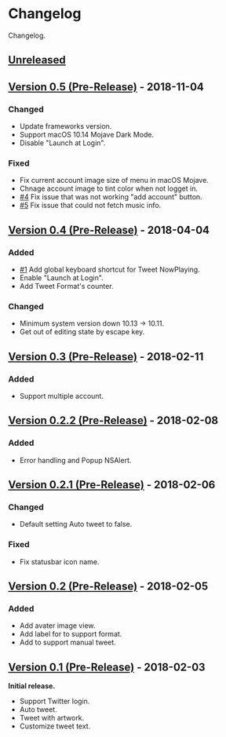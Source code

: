 # Changelog
Changelog.

## [Unreleased]


## [Version 0.5 (Pre-Release)][0.5] - 2018-11-04
### Changed
* Update frameworks version.
* Support macOS 10.14 Mojave Dark Mode.
* Disable "Launch at Login".

### Fixed
* Fix current account image size of menu in macOS Mojave.
* Chnage account image to tint color when not logget in.
* [#4] Fix issue that was not working "add account" button.
* [#5] Fix issue that could not fetch music info.


## [Version 0.4 (Pre-Release)][0.4] - 2018-04-04
### Added
* [#1] Add global keyboard shortcut for Tweet NowPlaying.
* Enable "Launch at Login".
* Add Tweet Format's counter.

### Changed
* Minimum system version down 10.13 -> 10.11.
* Get out of editing state by escape key.


## [Version 0.3 (Pre-Release)][0.3] - 2018-02-11
### Added
* Support multiple account.


## [Version 0.2.2 (Pre-Release)][0.2.2] - 2018-02-08
### Added
* Error handling and Popup NSAlert.


## [Version 0.2.1 (Pre-Release)][0.2.1] - 2018-02-06
### Changed
* Default setting Auto tweet to false.

### Fixed
* Fix statusbar icon name.


## [Version 0.2 (Pre-Release)][0.2] - 2018-02-05
### Added
* Add avater image view.
* Add label for to support format.
* Add to support manual tweet.


## [Version 0.1 (Pre-Release)][0.1] - 2018-02-03
**Initial release.**
* Support Twitter login.
* Auto tweet.
* Tweet with artwork.
* Customize tweet text.

[#5]: https://github.com/kPherox/NowPlayingTweet/issues/5
[#4]: https://github.com/kPherox/NowPlayingTweet/issues/4
[#1]: https://github.com/kPherox/NowPlayingTweet/issues/1

[Unreleased]: https://github.com/kPherox/NowPlayingTweet/compare/0.5...develop
[0.5]: https://github.com/kPherox/NowPlayingTweet/compare/0.4...0.5
[0.4]: https://github.com/kPherox/NowPlayingTweet/compare/0.3...0.4
[0.3]: https://github.com/kPherox/NowPlayingTweet/compare/0.2.2...0.3
[0.2.2]: https://github.com/kPherox/NowPlayingTweet/compare/0.2.1...0.2.2
[0.2.1]: https://github.com/kPherox/NowPlayingTweet/compare/0.2...0.2.1
[0.2]: https://github.com/kPherox/NowPlayingTweet/compare/0.1...0.2
[0.1]: https://github.com/kPherox/NowPlayingTweet/compare/a7bdeb...0.1

